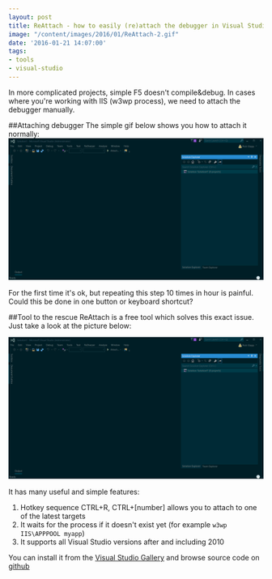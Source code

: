 ```yaml
---
layout: post
title: ReAttach - how to easily (re)attach the debugger in Visual Studio
image: "/content/images/2016/01/ReAttach-2.gif"
date: '2016-01-21 14:07:00'
tags:
- tools
- visual-studio
---
```


In more complicated projects, simple F5 doesn't compile&debug. In cases where you're working with IIS (w3wp process), we need to attach the debugger manually.

##Attaching debugger
The simple gif below shows you how to attach it normally:
![Standard Visual Studio debugger attach](/content/images/2016/01/StandardAttach.gif)

For the first time it's ok, but repeating this step 10 times in hour is painful. 
Could this be done in one button or keyboard shortcut?

##Tool to the rescue
ReAttach is a free tool which solves this exact issue. Just take a look at the picture below:

![Attach debugger using ReAttach](/content/images/2016/01/ReAttach.gif)

It has many useful and simple features:

1. Hotkey sequence CTRL+R, CTRL+[number] allows you to attach to one of the latest targets
2. It waits for the process if it doesn't exist yet (for example `w3wp IIS\APPPOOL myapp`)
3. It supports all Visual Studio versions after and including 2010

You can install it from the [Visual Studio Gallery](https://visualstudiogallery.msdn.microsoft.com/8cccc206-b9de-42ef-8f5a-160ad0f017ae) and browse source code on [github](https://github.com/erlandranvinge/ReAttach)